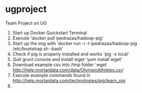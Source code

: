 # ugproject

Team Project on UG

1. Start up Docker Quickstart Terminal
2. Execute 'docker pull ipedrazas/hadoop-pig'
3. Start up the img with 'docker run -i -t ipedrazas/hadoop-pig /etc/bootstrap.sh -bash'
4. Check if pig is properly installed and works 'pig -x local'
5. Quit grunt console and install wget 'yum install wget'
6. Download example csv into /tmp folder 'wget http://help.mortardata.com/data/OlympicAthletes.csv'
7. Execute example commands found in http://help.mortardata.com/technologies/pig/learn_pig
8. 




